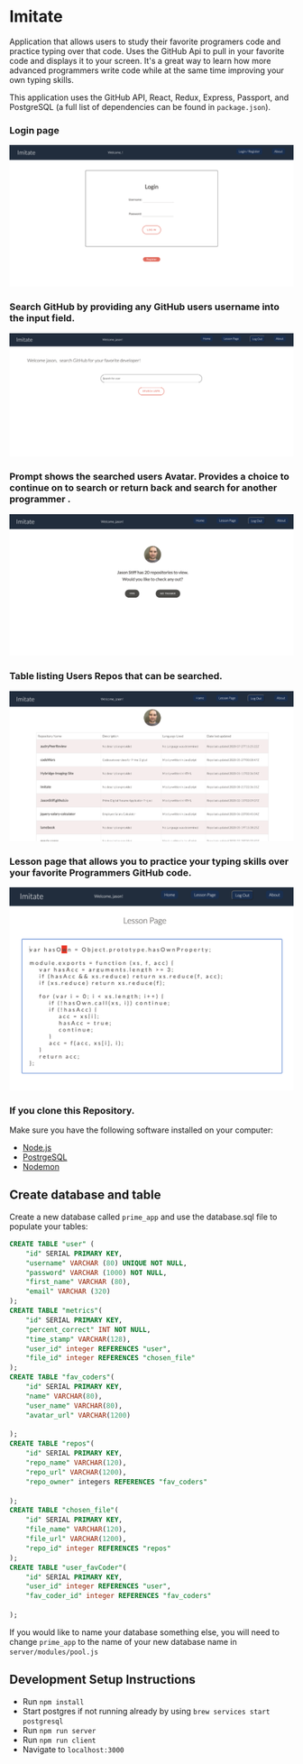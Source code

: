 # Imitate

Application that allows users to study their favorite programers code and practice typing over that code. Uses the GitHub Api to pull in your favorite code and displays it to your screen. It's a great way to learn how more advanced programmers write code while at the same time improving your own typing skills.

This application uses the GitHub API, React, Redux, Express, Passport, and PostgreSQL (a full list of dependencies can be found in `package.json`).

### Login page

![Image of User Page](./public/login.png)

### Search GitHub by providing any GitHub users username into the input field.

![Image of User Page](./public/Imitate-user-page.png)

### Prompt shows the searched users Avatar. Provides a choice to continue on to search or return back and search for another programmer .

![Image of User Page](./public/prompt.png)

### Table listing Users Repos that can be searched.

![Image of User Page](./public/resultsTable.png)

### Lesson page that allows you to practice your typing skills over your favorite Programmers GitHub code.

![Image of Lesson Page](./public/lesson-page.png)

### If you clone this Repository.

Make sure you have the following software installed on your computer:

- [Node.js](https://nodejs.org/en/)
- [PostrgeSQL](https://www.postgresql.org/)
- [Nodemon](https://nodemon.io/)

## Create database and table

Create a new database called `prime_app` and use the database.sql file to populate your tables:

```SQL
CREATE TABLE "user" (
    "id" SERIAL PRIMARY KEY,
    "username" VARCHAR (80) UNIQUE NOT NULL,
    "password" VARCHAR (1000) NOT NULL,
    "first_name" VARCHAR (80),
    "email" VARCHAR (320)
);
CREATE TABLE "metrics"(
	"id" SERIAL PRIMARY KEY,
	"percent_correct" INT NOT NULL,
	"time_stamp" VARCHAR(128),
	"user_id" integer REFERENCES "user",
	"file_id" integer REFERENCES "chosen_file"
);
CREATE TABLE "fav_coders"(
	"id" SERIAL PRIMARY KEY,
	"name" VARCHAR(80),
	"user_name" VARCHAR(80),
	"avatar_url" VARCHAR(1200)

);
CREATE TABLE "repos"(
	"id" SERIAL PRIMARY KEY,
	"repo_name" VARCHAR(120),
	"repo_url" VARCHAR(1200),
	"repo_owner" integers REFERENCES "fav_coders"

);
CREATE TABLE "chosen_file"(
	"id" SERIAL PRIMARY KEY,
	"file_name" VARCHAR(120),
	"file_url" VARCHAR(1200),
	"repo_id" integer REFERENCES "repos"
);
CREATE TABLE "user_favCoder"(
	"id" SERIAL PRIMARY KEY,
	"user_id" integer REFERENCES "user",
	"fav_coder_id" integer REFERENCES "fav_coders"

);

```

If you would like to name your database something else, you will need to change `prime_app` to the name of your new database name in `server/modules/pool.js`

## Development Setup Instructions

- Run `npm install`
- Start postgres if not running already by using `brew services start postgresql`
- Run `npm run server`
- Run `npm run client`
- Navigate to `localhost:3000`
